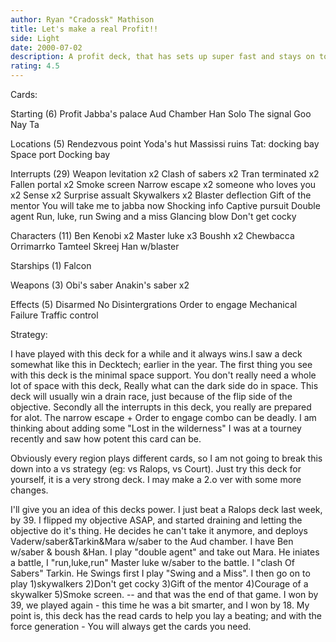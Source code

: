 ```yaml
---
author: Ryan "Cradossk" Mathison
title: Let's make a real Profit!!
side: Light
date: 2000-07-02
description: A profit deck, that has sets up super fast and stays on top; for the remainder of the game.
rating: 4.5
---
```

Cards: 



Starting (6)
Profit
Jabba's palace
Aud Chamber
Han Solo
The signal
Goo Nay Ta

Locations (5)
Rendezvous point
Yoda's hut
Massissi ruins
Tat: docking bay
Space port Docking bay

Interrupts (29)
Weapon levitation x2
Clash of sabers x2
Tran terminated x2
Fallen portal x2
Smoke screen
Narrow escape x2
someone who loves you x2
Sense x2
Surprise assualt
Skywalkers x2
Blaster deflection
Gift of the mentor
You will take me to jabba now
Shocking info
Captive pursuit
Double agent
Run, luke, run
Swing and a miss
Glancing blow
Don't get cocky

Characters (11)
Ben Kenobi x2
Master luke x3
Boushh x2
Chewbacca
Orrimarrko
Tamteel Skreej
Han w/blaster

Starships (1)
Falcon

Weapons (3)
Obi's saber
Anakin's saber x2

Effects (5)
Disarmed
No Disintergrations
Order to engage
Mechanical Failure
Traffic control


Strategy: 

I have played with this deck for a while and it always wins.I saw a  deck somewhat like this in Decktech; earlier in the year. The first thing you see with this deck is the minimal space support. You don't really need a whole lot of space with this deck, Really what can the dark side do in space. This deck will usually win a drain race, just because of the flip side of the objective. Secondly all the interrupts in this deck, you really are prepared for alot. The narrow escape + Order to engage combo can be deadly. I am thinking about adding some "Lost in the wilderness" I was at a tourney recently and saw how potent this card can be.

Obviously every region plays different cards, so I am not going to break this down into a vs strategy (eg: vs Ralops, vs Court).
Just try this deck for yourself, it is a very strong deck. I may make a 2.o ver with some more changes.

I'll give you an idea of this decks power. I just beat a Ralops deck last week, by 39. I flipped my objective ASAP, and started draining and letting the objective do it's thing.
He decides he can't take it anymore, and deploys Vaderw/saber&Tarkin&Mara w/saber to the Aud chamber. I have Ben w/saber & boush &Han. I play "double agent"  and take out Mara. He iniates a battle, I "run,luke,run" Master luke w/saber to the battle.
I "clash Of Sabers" Tarkin. He Swings first I play "Swing and a Miss". I then go on to play 1)skywalkers 2)Don't get cocky 3)Gift of the mentor 4)Courage of a skywalker  5)Smoke screen. -- and that was the end of that game. I won by 39, we played again - this time he was a bit smarter, and I won by 18.
My point is, this deck has the read cards to help you lay a beating; and with the force generation - You will always get the cards you need.